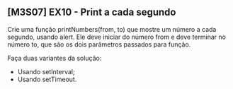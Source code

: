 ## [M3S07] EX10 - Print a cada segundo

Crie uma função printNumbers(from, to) que mostre um número a cada segundo, usando alert. Ele deve iniciar do número from e deve terminar no número to, que são os dois parâmetros passados para função.

Faça duas variantes da solução:
- Usando setInterval;
- Usando setTimeout.